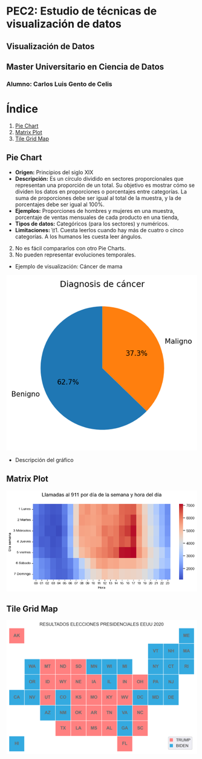 # PEC2: Estudio de técnicas de visualización de datos
## Visualización de Datos
## Master Universitario en Ciencia de Datos
### Alumno: Carlos Luis Gento de Celis

# Índice
1. [Pie Chart](#pie-chart)
2. [Matrix Plot](#matrix-plot)
3. [Tile Grid Map](#tile-grid-map)

## Pie Chart
- **Origen:** Principios del siglo XIX
- **Descripción:** Es un círculo dividido en sectores proporcionales que representan una proporción de un total. Su objetivo es mostrar cómo se dividen los datos en proporciones o porcentajes entre categorías. La suma de proporciones debe ser igual al total de la muestra, y la de porcentajes debe ser igual al 100%.
- **Ejemplos:** Proporciones de hombres y mujeres en una muestra, porcentaje de ventas mensuales de cada producto en una tienda, 
- **Tipos de datos:** Categóricos (para los sectores) y numéricos.
- **Limitaciones:**
\t1. Cuesta leerlos cuando hay más de cuatro o cinco categorías. A los humanos les cuesta leer ángulos.
2. No es fácil compararlos con otro Pie Charts.
3. No pueden representar evoluciones temporales.

- Ejemplo de visualización: Cáncer de mama

<p align="center">
  <img src="images/Pie_chart.png" />
 </p>
 
- Descripción del gráfico


## Matrix Plot
<p align="center">
  <img src="images/Matrix_plot.png" />
 </p>
 
## Tile Grid Map
<p align="center">
  <img src="images/Tile_Grid_Map.png" />
 </p>
